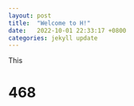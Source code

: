 ```yaml
---
layout: post
title:  "Welcome to H!"
date:   2022-10-01 22:33:17 +0800
categories: jekyll update
---
```

This

<h1>468</h1>


[jekyll-docs]: https://jekyllrb.com/docs/home
[jekyll-gh]:   https://github.com/jekyll/jekyll
[jekyll-talk]: https://talk.jekyllrb.com/
